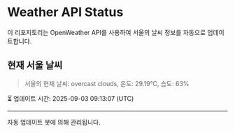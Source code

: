 
# Weather API Status

이 리포지토리는 OpenWeather API를 사용하여 서울의 날씨 정보를 자동으로 업데이트합니다.

## 현재 서울 날씨
> 서울의 현재 날씨: overcast clouds, 온도: 29.19°C, 습도: 63%

⏳ 업데이트 시간: 2025-09-03 09:13:07 (UTC)

---
자동 업데이트 봇에 의해 관리됩니다.
